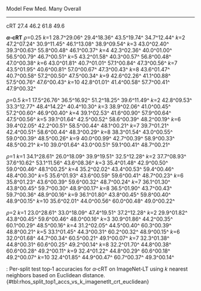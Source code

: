 Model                         Few            Med.            Many         Overall
-----------------  --------------  --------------  --------------  --------------
cRT                          27.4            46.2            61.8            49.6
<!--  -->
**_α_‑cRT**
_ρ_=0.25
_k_=1                 28.7^29.06^     29.4^18.36^     43.5^19.74^     34.7^12.44^
_k_=2                 47.2^07.24^     30.9^11.45^     46.1^13.08^     38.9^09.54^
_k_=3                 43.0^02.40^     39.3^00.63^     55.8^00.48^     46.1^00.37^
_k_=4                 42.3^02.36^     40.0^01.00^     56.5^00.79^     46.7^00.51^
_k_=5                 43.2^01.58^     40.3^00.57^     56.8^00.48^     47.0^00.38^
_k_=6                 43.0^01.81^     40.7^01.01^     57.1^00.84^     47.3^00.56^
_k_=7                 43.5^01.95^     40.6^00.81^     57.0^00.67^     47.3^00.43^
_k_=8                 43.6^01.47^     40.7^00.58^     57.2^00.50^     47.5^00.34^
_k_=9                 42.6^02.26^     41.1^00.88^     57.5^00.76^     47.6^00.43^
_k_=10                42.8^01.01^     41.4^00.58^     57.7^00.41^     47.9^00.32^
<!--  -->
_ρ_=0.5
_k_=1                 17.5^26.76^     36.5^16.92^     51.2^18.25^     39.6^11.49^
_k_=2                 42.8^09.53^     33.3^12.77^     48.4^14.22^     40.4^10.30^
_k_=3                 38.9^02.06^     41.0^00.45^     57.2^00.60^     46.9^00.40^
_k_=4                 39.1^02.53^     41.6^00.90^     57.9^00.64^     47.5^00.56^
_k_=5                 39.1^01.64^     42.5^00.52^     58.6^00.39^     48.2^00.19^
_k_=6                 39.4^02.05^     42.2^00.51^     58.5^00.44^     48.1^00.21^
_k_=7                 39.7^01.21^     42.4^00.51^     58.6^00.44^     48.3^00.29^
_k_=8                 38.3^01.54^     43.0^00.55^     59.0^00.39^     48.5^00.26^
_k_=9                 40.0^00.99^     42.7^00.39^     58.9^00.33^     48.5^00.21^
_k_=10                39.0^01.64^     43.0^00.51^     59.1^00.41^     48.7^00.21^
<!--  -->
_ρ_=1
_k_=1                 34.1^28.61^     26.0^18.09^     39.9^19.51^     32.5^12.28^
_k_=2                 37.7^08.93^     37.6^10.62^     53.1^11.56^     43.6^08.36^
_k_=3                 35.4^01.48^     42.9^00.50^     59.0^00.46^     48.1^00.25^
_k_=4                 35.2^02.02^     43.4^00.53^     59.4^00.46^     48.4^00.30^
_k_=5                 35.6^01.93^     43.6^00.59^     59.6^00.41^     48.7^00.23^
_k_=6                 35.8^01.23^     43.6^00.39^     59.6^00.32^     48.7^00.24^
_k_=7                 36.1^01.30^     43.8^00.45^     59.7^00.30^     48.9^00.17^
_k_=8                 36.5^01.90^     43.7^00.43^     59.7^00.36^     48.9^00.16^
_k_=9                 36.1^01.80^     43.8^00.45^     59.8^00.40^     48.9^00.15^
_k_=10                35.6^02.01^     44.0^00.56^     60.0^00.48^     49.0^00.22^
<!--  -->
_ρ_=2
_k_=1                 23.0^28.61^     33.0^18.09^     47.4^19.51^     37.2^12.28^
_k_=2                 29.9^01.82^     43.8^00.45^     59.6^00.46^     48.0^00.16^
_k_=3                 30.9^01.86^     44.2^00.35^     60.1^00.29^     48.5^00.16^
_k_=4                 31.2^02.05^     44.5^00.40^     60.3^00.39^     48.8^00.21^
_k_=5                 33.1^01.45^     44.3^00.31^     60.2^00.32^     48.9^00.15^
_k_=6                 32.0^01.68^     44.7^00.34^     60.5^00.21^     49.1^00.07^
_k_=7                 32.3^01.38^     44.8^00.31^     60.6^00.25^     49.2^00.14^
_k_=8                 32.2^01.70^     44.8^00.38^     60.6^00.28^     49.2^00.11^
_k_=9                 32.4^01.22^     44.8^00.29^     60.6^00.18^     49.2^00.07^
_k_=10                32.4^01.85^     44.9^00.47^     60.7^00.37^     49.3^00.14^

: Per-split test top‑1 accuracies for _α_‑cRT on ImageNet‑LT using _k_ nearest neighbors based on Euclidean distance. {#tbl:rhos_split_top1_accs_vs_k_imagenetlt_crt_euclidean}

